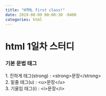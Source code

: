 ```yaml
---
title: "HTML first class!"
date: 2019-08-09 00:00:30 -0400
categories: html
---
```

<h1>html 1일차 스터디</h1>
<h3>기본 문법 태그</h3>
1. 진하게 태그(strong) : &#60strong&#62문장&#60/strong&#62<br>
2. 밑줄 태그(u) : &#60u&#62문장&#60/u&#62<br>
3. 기울임 태그(i) : &#60i&#62문장&#60/i&#62
